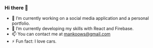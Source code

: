 ### Hi there 👋
- 🔭 I’m currently working on a social media application and a personal portfolio.
- 🌱 I’m currently developing my skills with React and Firebase.
- 📫 You can contact me at mankoows@gmail.com
- ⚡ Fun fact: I love cars.

<!--
**wahegurupal1912/wahegurupal1912** is a ✨ _special_ ✨ repository because its `README.md` (this file) appears on your GitHub profile.

Here are some ideas to get you started:

- 🔭 I’m currently working on ...
- 🌱 I’m currently learning ...
- 👯 I’m looking to collaborate on ...
- 🤔 I’m looking for help with ...
- 💬 Ask me about ...
- 📫 How to reach me: ...
- 😄 Pronouns: ...
- ⚡ Fun fact: ...
-->
